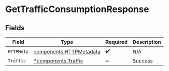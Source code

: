 # GetTrafficConsumptionResponse


## Fields

| Field                                                              | Type                                                               | Required                                                           | Description                                                        |
| ------------------------------------------------------------------ | ------------------------------------------------------------------ | ------------------------------------------------------------------ | ------------------------------------------------------------------ |
| `HTTPMeta`                                                         | [components.HTTPMetadata](../../models/components/httpmetadata.md) | :heavy_check_mark:                                                 | N/A                                                                |
| `Traffic`                                                          | [*components.Traffic](../../models/components/traffic.md)          | :heavy_minus_sign:                                                 | Success                                                            |